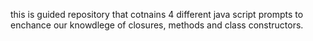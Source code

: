 this is guided repository that cotnains 4 different java script prompts to enchance our knowdlege of closures, methods and class constructors.
